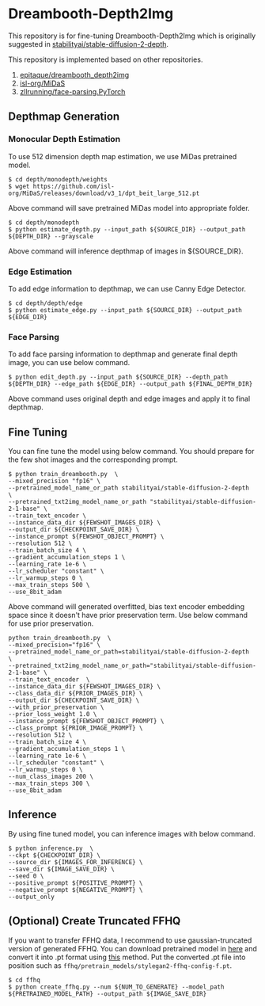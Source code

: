 # Dreambooth-Depth2Img

This repository is for fine-tuning Dreambooth-Depth2Img which is originally suggested in [stabilityai/stable-diffusion-2-depth](https://huggingface.co/stabilityai/stable-diffusion-2-depth).

This repository is implemented based on other repositories.

1. [epitaque/dreambooth_depth2img](https://github.com/epitaque/dreambooth_depth2img)
2. [isl-org/MiDaS](https://github.com/isl-org/MiDaS)
3. [zllrunning/face-parsing.PyTorch](https://github.com/zllrunning/face-parsing.PyTorch)

## Depthmap Generation

### Monocular Depth Estimation

To use 512 dimension depth map estimation, we use MiDas pretrained model.

```shell
$ cd depth/monodepth/weights
$ wget https://github.com/isl-org/MiDaS/releases/download/v3_1/dpt_beit_large_512.pt
```

Above command will save pretrained MiDas model into appropriate folder.

```shell
$ cd depth/monodepth
$ python estimate_depth.py --input_path ${SOURCE_DIR} --output_path ${DEPTH_DIR} --grayscale
```

Above command will inference depthmap of images in ${SOURCE_DIR}.

### Edge Estimation

To add edge information to depthmap, we can use Canny Edge Detector.

```shell
$ cd depth/depth/edge
$ python estimate_edge.py --input_path ${SOURCE_DIR} --output_path ${EDGE_DIR}
```

### Face Parsing

To add face parsing information to depthmap and generate final depth image, you can use below command.

```shell
$ python edit_depth.py --input_path ${SOURCE_DIR} --depth_path ${DEPTH_DIR} --edge_path ${EDGE_DIR} --output_path ${FINAL_DEPTH_DIR}
```

Above command uses original depth and edge images and apply it to final depthmap.


## Fine Tuning

You can fine tune the model using below command. You should prepare for the few shot images and the corresponding prompt.

```shell
$ python train_dreambooth.py  \
--mixed_precision "fp16" \
--pretrained_model_name_or_path stabilityai/stable-diffusion-2-depth  \
--pretrained_txt2img_model_name_or_path "stabilityai/stable-diffusion-2-1-base" \
--train_text_encoder \
--instance_data_dir ${FEWSHOT_IMAGES_DIR} \
--output_dir ${CHECKPOINT_SAVE_DIR} \
--instance_prompt ${FEWSHOT_OBJECT_PROMPT} \
--resolution 512 \
--train_batch_size 4 \
--gradient_accumulation_steps 1 \
--learning_rate 1e-6 \
--lr_scheduler "constant" \
--lr_warmup_steps 0 \
--max_train_steps 500 \
--use_8bit_adam
```

Above command will generated overfitted, bias text encoder embedding space since it doesn't have prior preservation term.
Use below command for use prior preservation.

```shell
python train_dreambooth.py  \
--mixed_precision="fp16" \
--pretrained_model_name_or_path=stabilityai/stable-diffusion-2-depth  \
--pretrained_txt2img_model_name_or_path="stabilityai/stable-diffusion-2-1-base" \
--train_text_encoder  \
--instance_data_dir ${FEWSHOT_IMAGES_DIR} \
--class_data_dir ${PRIOR_IMAGES_DIR} \
--output_dir ${CHECKPOINT_SAVE_DIR} \
--with_prior_preservation \
--prior_loss_weight 1.0 \
--instance_prompt ${FEWSHOT_OBJECT_PROMPT} \
--class_prompt ${PRIOR_IMAGE_PROMPT} \
--resolution 512 \
--train_batch_size 4 \
--gradient_accumulation_steps 1 \
--learning_rate 1e-6 \
--lr_scheduler "constant" \
--lr_warmup_steps 0 \
--num_class_images 200 \
--max_train_steps 300 \
--use_8bit_adam
```

## Inference

By using fine tuned model, you can inference images with below command.

```shell
$ python inference.py  \
--ckpt ${CHECKPOINT_DIR} \
--source_dir ${IMAGES_FOR_INFERENCE} \
--save_dir ${IMAGE_SAVE_DIR} \
--seed 0 \
--positive_prompt ${POSITIVE_PROMPT} \
--negative_prompt ${NEGATIVE_PROMPT} \
--output_only
```


## (Optional) Create Truncated FFHQ

If you want to transfer FFHQ data, I recommend to use gaussian-truncated version of generated FFHQ.
You can download pretrained model in [here](https://nvlabs-fi-cdn.nvidia.com/stylegan2/networks/) and convert it into .pt format using [this](https://github.com/rosinality/stylegan2-pytorch#convert-weight-from-official-checkpoints) method. 
Put the converted .pt file into position such as `ffhq/pretrain_models/stylegan2-ffhq-config-f.pt`.

```shell
$ cd ffhq
$ python create_ffhq.py --num ${NUM_TO_GENERATE} --model_path ${PRETRAINED_MODEL_PATH} --output_path ${IMAGE_SAVE_DIR}
```